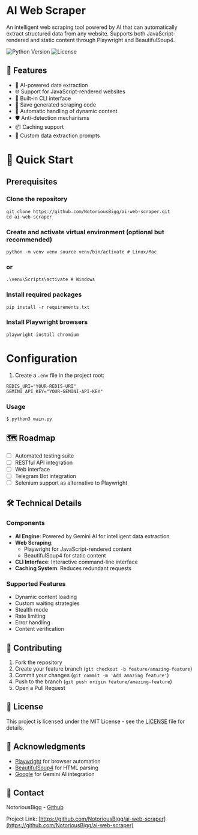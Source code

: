 # AI Web Scraper

An intelligent web scraping tool powered by AI that can automatically extract structured data from any website. Supports both JavaScript-rendered and static content through Playwright and BeautifulSoup4.

![Python Version](https://img.shields.io/badge/python-3.10+-blue.svg)
![License](https://img.shields.io/badge/license-MIT-green.svg)

## 🌟 Features

- 🤖 AI-powered data extraction
- 🌐 Support for JavaScript-rendered websites
- 🚀 Built-in CLI interface
- 💾 Save generated scraping code
- 🔄 Automatic handling of dynamic content
- 🛡️ Anti-detection mechanisms
- 📦 Caching support
- 🎯 Custom data extraction prompts

# 🚀 Quick Start

## Prerequisites
### Clone the repository

```shell
git clone https://github.com/NotoriousBigg/ai-web-scraper.git
cd ai-web-scraper
```

### Create and activate virtual environment (optional but recommended)
```shell
python -m venv venv source venv/bin/activate # Linux/Mac
```
### or
```
.\venv\Scripts\activate # Windows
```

### Install required packages
```shell
pip install -r requirements.txt
```

### Install Playwright browsers
```shell
playwright install chromium
```

# Configuration

1. Create a `.env` file in the project root:
```text
REDIS_URI="YOUR-REDIS-URI"
GEMINI_API_KEY="YOUR-GEMINI-API-KEY"
```

### Usage
```shell
$ python3 main.py
```


## 🗺️ Roadmap

- [ ] Automated testing suite
- [ ] RESTful API integration
- [ ] Web interface
- [ ] Telegram Bot integration
- [ ] Selenium support as alternative to Playwright

## 🛠️ Technical Details

### Components

- **AI Engine**: Powered by Gemini AI for intelligent data extraction
- **Web Scraping**: 
  - Playwright for JavaScript-rendered content
  - BeautifulSoup4 for static content
- **CLI Interface**: Interactive command-line interface
- **Caching System**: Reduces redundant requests

### Supported Features

- Dynamic content loading
- Custom waiting strategies
- Stealth mode
- Rate limiting
- Error handling
- Content verification


## 🤝 Contributing

1. Fork the repository
2. Create your feature branch (`git checkout -b feature/amazing-feature`)
3. Commit your changes (`git commit -m 'Add amazing feature'`)
4. Push to the branch (`git push origin feature/amazing-feature`)
5. Open a Pull Request

## 📝 License

This project is licensed under the MIT License - see the [LICENSE](LICENSE) file for details.

## 🙏 Acknowledgments

- [Playwright](https://playwright.dev/) for browser automation
- [BeautifulSoup4](https://www.crummy.com/software/BeautifulSoup/) for HTML parsing
- [Google](https://aistudio.google.com/) for Gemini AI integration

## 📧 Contact

NotoriousBigg - [Github](https://github.com/NotoriousBigg)

Project Link: [https://github.com/NotoriousBigg/ai-web-scraper](https://github.com/NotoriousBigg/ai-web-scraper)